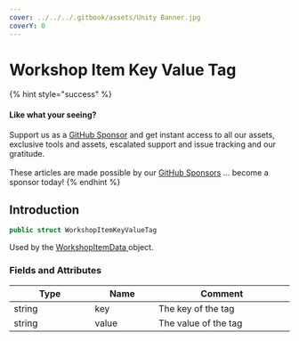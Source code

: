 ```yaml
---
cover: ../../../.gitbook/assets/Unity Banner.jpg
coverY: 0
---
```


# Workshop Item Key Value Tag

{% hint style="success" %}
#### Like what your seeing?

Support us as a [GitHub Sponsor](../../../become-a-sponsor/) and get instant access to all our assets, exclusive tools and assets, escalated support and issue tracking and our gratitude.\
\
These articles are made possible by our [GitHub Sponsors](../../../become-a-sponsor/) ... become a sponsor today!
{% endhint %}

## Introduction

```csharp
public struct WorkshopItemKeyValueTag
```

Used by the [WorkshopItemData ](workshop-item-data.md)object.

### Fields and Attributes

<table><thead><tr><th width="214.47090837902758">Type</th><th width="150">Name</th><th width="375.82373346952215">Comment</th></tr></thead><tbody><tr><td>string</td><td>key</td><td>The key of the tag</td></tr><tr><td>string</td><td>value</td><td>The value of the tag</td></tr></tbody></table>

